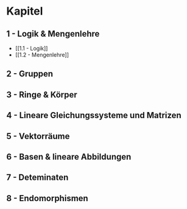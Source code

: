 
# Kapitel
## 1 - Logik & Mengenlehre
-  [[1.1 - Logik]]
-  [[1.2 - Mengenlehre]]
## 2 - Gruppen
## 3 - Ringe & Körper
## 4 - Lineare Gleichungssysteme und Matrizen
## 5 - Vektorräume
## 6 - Basen & lineare Abbildungen
## 7 - Deteminaten
## 8 - Endomorphismen

